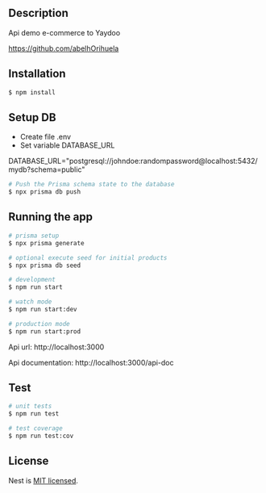 ## Description

Api demo e-commerce to Yaydoo

https://github.com/abelhOrihuela

## Installation

```bash
$ npm install
```

## Setup DB

* Create file .env
* Set variable DATABASE_URL

DATABASE_URL="postgresql://johndoe:randompassword@localhost:5432/mydb?schema=public"

```bash
# Push the Prisma schema state to the database
$ npx prisma db push

```

## Running the app

```bash
# prisma setup
$ npx prisma generate

# optional execute seed for initial products
$ npx prisma db seed

# development
$ npm run start

# watch mode
$ npm run start:dev

# production mode
$ npm run start:prod
```
Api url: http://localhost:3000

Api documentation: http://localhost:3000/api-doc
## Test

```bash
# unit tests
$ npm run test

# test coverage
$ npm run test:cov
```




## License

Nest is [MIT licensed](LICENSE).
